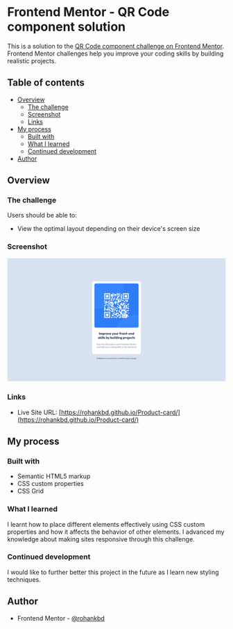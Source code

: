 # Frontend Mentor - QR Code component solution

This is a solution to the [QR Code component challenge on Frontend Mentor](https://www.frontendmentor.io/challenges/qr-code-component-iux_sIO_H). Frontend Mentor challenges help you improve your coding skills by building realistic projects.

## Table of contents

- [Overview](#overview)
  - [The challenge](#the-challenge)
  - [Screenshot](#screenshot)
  - [Links](#links)
- [My process](#my-process)
  - [Built with](#built-with)
  - [What I learned](#what-i-learned)
  - [Continued development](#continued-development)
- [Author](#author)


## Overview

### The challenge

Users should be able to:

- View the optimal layout depending on their device's screen size

### Screenshot

![](./images/Screenshot.png)



### Links

- Live Site URL: [https://rohankbd.github.io/Product-card/](https://rohankbd.github.io/Product-card/)

## My process

### Built with

- Semantic HTML5 markup
- CSS custom properties
- CSS Grid


### What I learned

I learnt how to place different elements effectively using CSS custom properties and how it affects the behavior of other elements.
I advanced my knowledge about making sites responsive through this challenge.

### Continued development

I would like to further better this project in the future as I learn new styling techniques.


## Author

- Frontend Mentor - [@rohankbd](https://www.frontendmentor.io/profile/rohankbd)
